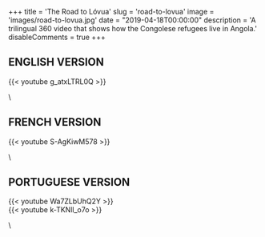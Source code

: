 +++
title = 'The Road to Lóvua'
slug = 'road-to-lovua'
image = 'images/road-to-lovua.jpg'
date = "2019-04-18T00:00:00"
description = 'A trilingual 360 video that shows how the Congolese refugees live in Angola.'
disableComments = true
+++ 

## ENGLISH VERSION

{{< youtube g_atxLTRL0Q >}}

\

## FRENCH VERSION

{{< youtube S-AgKiwM578 >}}

\

## PORTUGUESE VERSION

{{< youtube Wa7ZLbUhQ2Y >}}
\
{{< youtube k-TKNll_o7o >}}

\


